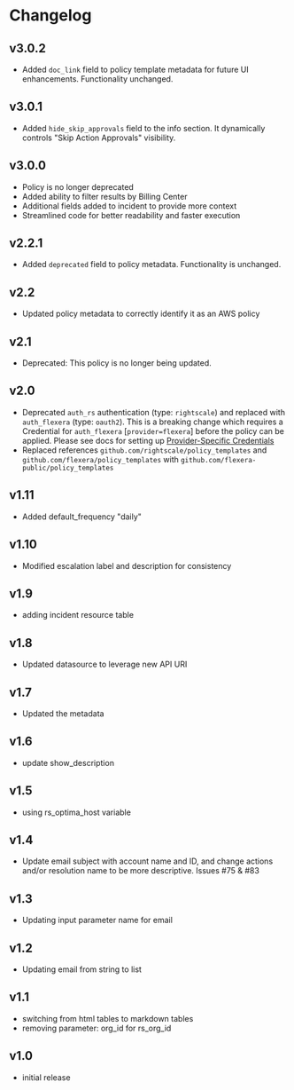 # Changelog

## v3.0.2

- Added `doc_link` field to policy template metadata for future UI enhancements. Functionality unchanged.

## v3.0.1

- Added `hide_skip_approvals` field to the info section. It dynamically controls "Skip Action Approvals" visibility.

## v3.0.0

- Policy is no longer deprecated
- Added ability to filter results by Billing Center
- Additional fields added to incident to provide more context
- Streamlined code for better readability and faster execution

## v2.2.1

- Added `deprecated` field to policy metadata. Functionality is unchanged.

## v2.2

- Updated policy metadata to correctly identify it as an AWS policy

## v2.1

- Deprecated: This policy is no longer being updated.

## v2.0

- Deprecated `auth_rs` authentication (type: `rightscale`) and replaced with `auth_flexera` (type: `oauth2`).  This is a breaking change which requires a Credential for `auth_flexera` [`provider=flexera`] before the policy can be applied.  Please see docs for setting up [Provider-Specific Credentials](https://docs.flexera.com/flexera/EN/Automation/ProviderCredentials.htm)
- Replaced references `github.com/rightscale/policy_templates` and `github.com/flexera/policy_templates` with `github.com/flexera-public/policy_templates`

## v1.11

- Added default_frequency "daily"

## v1.10

- Modified escalation label and description for consistency

## v1.9

- adding incident resource table

## v1.8

- Updated datasource to leverage new API URI

## v1.7

- Updated the metadata

## v1.6

- update show_description

## v1.5

- using rs_optima_host variable

## v1.4

- Update email subject with account name and ID, and change actions and/or resolution name to be more descriptive. Issues #75 & #83

## v1.3

- Updating input parameter name for email

## v1.2

- Updating email from string to list

## v1.1

- switching from html tables to markdown tables
- removing parameter: org_id for rs_org_id

## v1.0

- initial release
